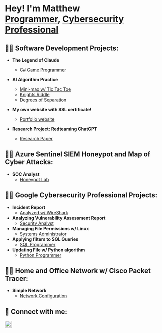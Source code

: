 <h1>Hey! I'm Matthew <br/><a href="https://github.com/calmatt02">Programmer</a>, <a href="https://www.linkedin.com/in/matthewrherrera/">Cybersecurity Professional</a></h1>

<h2>👨‍💻 Software Development Projects:</h2>

- <b>The Legend of Claude</b>
  - [C# Game Programmer](https://github.com/Icastillo10/Capstone-project)
- <b>AI Algorithm Practice</b>
  - [Mini-max w/ Tic Tac Toe](https://github.com/calmatt02/tictactoe)
  - [Knights Riddle](https://github.com/calmatt02/knights)
  - [Degrees of Separation](https://github.com/calmatt02/degrees-separation)

- <b>My own website with SSL certificate!</b>
  - [Portfolio website](https://github.com/calmatt02/website)
- <b>Research Project: Redteaming ChatGPT </b>
  - [Research Paper](https://github.com/calmatt02/redteamproject)
 
<h2>👨‍💻 Azure Sentinel SIEM Honeypot and Map of Cyber Attacks:</h2>

- <b>SOC Analyst</b>
  - [Honeypot Lab](https://github.com/calmatt02/Sentinel-Honeypot)

<h2>👨‍💻 Google Cybersecurity Professional Projects:</h2>

- <b>Incident Report</b>
  - [Analyzed w/ WireShark](https://github.com/calmatt02/cs-incident-report)
- <b>Analyzing Vulnerability Assessment Report</b>
  - [Security Analyst](https://github.com/calmatt02/vulnerability-assessment)
- <b>Managing File Permissions w/ Linux</b>
  - [Systems Administrator](https://github.com/calmatt02/file-permissions)
- <b>Applying filters to SQL Queries</b>
  - [SQL Programmer](https://github.com/calmatt02/filters-sql-queries)
- <b>Updating File w/ Python algorithm</b>
  - [Python Programmer](https://github.com/calmatt02/update-file-python)

<h2>👨‍💻 Home and Office Network w/ Cisco Packet Tracer:</h2>

- <b>Simple Network</b>
  - [Network Configuration](https://github.com/calmatt02/network-pt)


<h2> 🤳 Connect with me:</h2>


[<img align="left" alt="matthewrherrera | LinkedIn" width="22px" src="https://cdn.jsdelivr.net/npm/simple-icons@v3/icons/linkedin.svg" />][linkedin]


[linkedin]: https://linkedin.com/in/matthewrherrera

<!--
**matthewrherrera1/matthewrherrera1** is a ✨ _special_ ✨ repository because its `README.md` (this file) appears on your GitHub profile.

Here are some ideas to get you started:

- 🔭 I’m currently working on ...
- 🌱 I’m currently learning ...
- 👯 I’m looking to collaborate on ...
- 🤔 I’m looking for help with ...
- 💬 Ask me about ...
- 📫 How to reach me: ...
- 😄 Pronouns: ...
- ⚡ Fun fact: ...
-->
<!--
**calmatt02/calmatt02** is a ✨ _special_ ✨ repository because its `README.md` (this file) appears on your GitHub profile.

Here are some ideas to get you started:

- 🔭 I’m currently working on ...
- 🌱 I’m currently learning ...
- 👯 I’m looking to collaborate on ...
- 🤔 I’m looking for help with ...
- 💬 Ask me about ...
- 📫 How to reach me: ...
- 😄 Pronouns: ...
- ⚡ Fun fact: ...
-->
